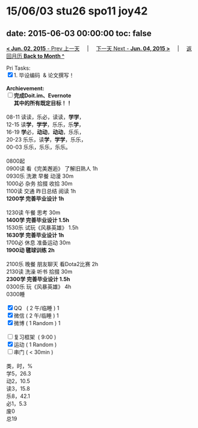 # 15/06/03 stu26 spo11 joy42

date: 2015-06-03 00:00:00
toc: false
---
[**< Jun. 02, 2015** - Prev 上一天](/lifelogs/2015/06/d02.html) &nbsp; &nbsp; | &nbsp; &nbsp; [下一天 Next - **Jun. 04, 2015 >**](/lifelogs/2015/06/d04.html) &nbsp; &nbsp; |  &nbsp; &nbsp; [返回月历 **Back to Month ^**](/lifelogs/2015/06/index.html)
<br/><div>Pri Tasks:<br clear="none"/><input type="checkbox" checked="true" />1. 毕设编码  & 论文撰写！</div><div><br clear="none"/></div><div><strong>Archievement:</strong></div><div><strong><input type="checkbox" />完成Doit.im、</strong><strong>Evernote</strong></div><div><strong>      其中的</strong><strong>所有</strong><strong>既定目标！！</strong></div><div><div><br clear="none"/></div>08-11 读读，乐必，读读，<strong>学学</strong>，<br clear="none"/>12-15 读<strong>学</strong>，<strong>学学</strong>，乐乐，乐<strong>学</strong>，<br clear="none"/>16-19 <strong>学</strong>必，<strong>动动</strong>，<strong>动动</strong>，乐乐，<br clear="none"/>20-23 乐乐，读<strong>学</strong>，<strong>学学</strong>，乐乐，</div><div>00-03 乐乐，乐乐，乐乐。<br/><div><br clear="none"/></div>0800起</div><div>0900读 看《完美邂逅》 了解旧熟人 1h</div><div>0930乐 洗漱 早餐 动漫 30m</div><div>1000必 杂务 拾掇 收拾 30m</div><div>1100读 交通 昨日总结 阅读 1h</div><div><strong>1200学 完善毕业设计 1h</strong><div><br clear="none"/></div>1230读 午餐 思考 30m</div><div><strong>1400学 完善毕业设计 1.5h</strong><div>1530乐 试玩《风暴英雄》 1.5h</div><div><strong>1630学 完善毕业设计 1h</strong></div></div><div>1700必 休息 准备运动 30m</div><div><strong>1900动 毽球训练 2h</strong></div><div><br clear="none"/></div><div>2100乐 晚餐 朋友聊天 看Dota2比赛 2h</div><div>2130读 洗澡 听书 拾掇 30m</div><div><strong>2300学 完善毕业设计 1.5h</strong><br clear="none"/>0300乐 玩《风暴英雄》 4h</div><div>0300睡</div><div><br clear="none"/></div><div><input type="checkbox" checked="true" />QQ   ( 2 午/临睡 ) 1<br clear="none"/><input type="checkbox" checked="true" />微信 ( 2 午/临睡 ) 1</div><div><input type="checkbox" checked="true" />微博 ( 1 Random ) 1</div><div><br clear="none"/></div><div><input type="checkbox" />复习框架  ( 9:00 ) <br clear="none"/></div><div><input type="checkbox" checked="true" />运动 ( 1 Random ) </div><div><input type="checkbox" />串门 ( < 30min ) </div><div><div><br clear="none"/></div>类，时，%<br clear="none"/>学5，26.3<br clear="none"/>动2，10.5<br clear="none"/>读3，15.8<br clear="none"/>乐8，42.1<br clear="none"/>必1，5.3<br clear="none"/>废0<br clear="none"/>总19</div>
